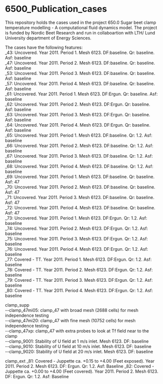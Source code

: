 # 6500_Publication_cases

This repository holds the cases used in the project 650.0 Sugar beet clamp temperature modelling - A computational fluid dynamics model.
The project is funded by Nordic Beet Research and run in collaboartion with LTH/ Lund University department of Energy Sciences.

The cases have the following features:  
_43: Uncovered. Year 2011. Period 1. Mesh 6123. DF:baseline. Qr: baseline. Asf: baseline  
_47: Uncovered. Year 2011. Period 2. Mesh 6123. DF:baseline. Qr: baseline. Asf: baseline  
_53: Uncovered. Year 2011. Period 3. Mesh 6123. DF:baseline. Qr: baseline. Asf: baseline  
_57: Uncovered. Year 2011. Period 4. Mesh 6123. DF:baseline. Qr: baseline. Asf: baseline  
_61: Uncovered. Year 2011. Period 1. Mesh 6123. DF:Ergun. Qr: baseline. Asf: baseline  
_62: Uncovered. Year 2011. Period 2. Mesh 6123. DF:Ergun. Qr: baseline. Asf: baseline  
_63: Uncovered. Year 2011. Period 3. Mesh 6123. DF:Ergun. Qr: baseline. Asf: baseline  
_64: Uncovered. Year 2011. Period 4. Mesh 6123. DF:Ergun. Qr: baseline. Asf: baseline  
_65: Uncovered. Year 2011. Period 1. Mesh 6123. DF:baseline. Qr: 1.2. Asf: baseline  
_66: Uncovered. Year 2011. Period 2. Mesh 6123. DF:baseline. Qr: 1.2. Asf: baseline  
_67: Uncovered. Year 2011. Period 3. Mesh 6123. DF:baseline. Qr: 1.2. Asf: baseline  
_68: Uncovered. Year 2011. Period 4. Mesh 6123. DF:baseline. Qr: 1.2. Asf: baseline  
_69: Uncovered. Year 2011. Period 1. Mesh 6123. DF:baseline. Qr: baseline. Asf: 47  
_70: Uncovered. Year 2011. Period 2. Mesh 6123. DF:baseline. Qr: baseline. Asf: 47  
_71: Uncovered. Year 2011. Period 3. Mesh 6123. DF:baseline. Qr: baseline. Asf: 47  
_72: Uncovered. Year 2011. Period 4. Mesh 6123. DF:baseline. Qr: baseline. Asf: 47  
_73: Uncovered. Year 2011. Period 1. Mesh 6123. DF:Ergun. Qr: 1.2. Asf: baseline  
_74: Uncovered. Year 2011. Period 2. Mesh 6123. DF:Ergun. Qr: 1.2. Asf: baseline  
_75: Uncovered. Year 2011. Period 3. Mesh 6123. DF:Ergun. Qr: 1.2. Asf: baseline  
_76: Uncovered. Year 2011. Period 4. Mesh 6123. DF:Ergun. Qr: 1.2. Asf: baseline  
_77: Covered - TT. Year 2011. Period 1. Mesh 6123. DF:Ergun. Qr: 1.2. Asf: baseline  
_78: Covered - TT. Year 2011. Period 2. Mesh 6123. DF:Ergun. Qr: 1.2. Asf: baseline  
_79: Covered - TT. Year 2011. Period 3. Mesh 6123. DF:Ergun. Qr: 1.2. Asf: baseline  
_80: Covered - TT. Year 2011. Period 4. Mesh 6123. DF:Ergun. Qr: 1.2. Asf: baseline  

clamp_supp  
--clamp_47mi05: clamp_47 with broad mesh (2688 cells) for mesh independence testing  
--clamp_47mi20: clamp_47 with fine mesh (10752 cells) for mesh independence testing  
--clamp_47xp: clamp_47 with extra probes to look at Tf field near to the clamp  
--clamp_9001: Stability of U field at 1 m/s inlet. Mesh 6123. DF: baseline  
--clamp_9010: Stability of U field at 10 m/s inlet. Mesh 6123. DF: baseline  
--clamp_9020: Stability of U field at 20 m/s inlet. Mesh 6123. DF: baseline  

clamp_ext
_81: Covered - Juppette ca. +0.15 to +4.00 (Feet exposed). Year 2011. Period 2. Mesh 6123. DF: Ergun. Qr: 1.2. Asf: Baseline
_82: Covered - Juppette ca. +0.00 to +4.00 (Feet covered). Year 2011. Period 2. Mesh 6123. DF: Ergun. Qr: 1.2. Asf: Baseline